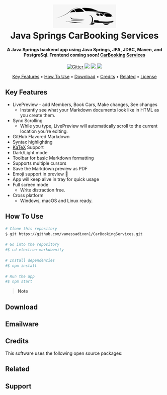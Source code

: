 # 
<h1 align="center">
  <br>
  <img src="src/main/resources/static/cars.png" alt="CarBooking" width="200">
  <br>
  Java Springs CarBooking Services 
  <br>
</h1>

<h4 align="center">A Java Springs backend app using Java Springs, JPA, JDBC, Maven, and PostgreSql. Frontend coming soon! <a href="" target="_blank">CarBooking Services</a></h4>
<p align="center">
  <a href="https://badge.fury.io/js/electron-markdownify">
    <img src="https://badge.fury.io/js/electron-markdownify.svg"
         alt="Gitter">
  </a>
  <a href="https://gitter.im/amitmerchant1990/electron-markdownify"><img src="https://badges.gitter.im/amitmerchant1990/electron-markdownify.svg"></a>
  <a href="https://saythanks.io/to/bullredeyes@gmail.com">
      <img src="https://img.shields.io/badge/SayThanks.io-%E2%98%BC-1EAEDB.svg">
  </a>
  <a href="https://www.paypal.me/AmitMerchant">
    <img src="https://img.shields.io/badge/$-donate-ff69b4.svg?maxAge=2592000&amp;style=flat">
  </a>
</p> 

<p align="center">
  <a href="#key-features">Key Features</a> •
  <a href="#how-to-use">How To Use</a> •
  <a href="#download">Download</a> •
  <a href="#credits">Credits</a> •
  <a href="#related">Related</a> •
  <a href="#license">License</a>
</p>

[//]: # (![screenshot]&#40;https://raw.githubusercontent.com/vanessadixon1/CarBookingServices/main/src/main/resources/static/R.gif&#41;)

## Key Features

* LivePreview - add Members, Book Cars, Make changes, See changes
    - Instantly see what your Markdown documents look like in HTML as you create them.
* Sync Scrolling
    - While you type, LivePreview will automatically scroll to the current location you're editing.
* GitHub Flavored Markdown
* Syntax highlighting
* [KaTeX](https://khan.github.io/KaTeX/) Support
* Dark/Light mode
* Toolbar for basic Markdown formatting
* Supports multiple cursors
* Save the Markdown preview as PDF
* Emoji support in preview :tada:
* App will keep alive in tray for quick usage
* Full screen mode
    - Write distraction free.
* Cross platform
    - Windows, macOS and Linux ready.

## How To Use

[//]: # (To clone and run this application, you'll need [Git]&#40;https://git-scm.com&#41; and [Node.js]&#40;https://nodejs.org/en/download/&#41; &#40;which comes with [npm]&#40;http://npmjs.com&#41;&#41; installed on your computer. From your command line:)

```bash
# Clone this repository
$ git https://github.com/vanessadixon1/CarBookingServices.git

# Go into the repository
#$ cd electron-markdownify

# Install dependencies
#$ npm install

# Run the app
#$ npm start
```

> **Note**

[//]: # (> If you're using Linux Bash for Windows, [see this guide]&#40;https://www.howtogeek.com/261575/how-to-run-graphical-linux-desktop-applications-from-windows-10s-bash-shell/&#41; or use `node` from the command prompt.)


## Download

[//]: # (You can [download]&#40;https://github.com/amitmerchant1990/electron-markdownify/releases/tag/v1.2.0&#41; the latest installable version of Markdownify for Windows, macOS and Linux.)

## Emailware

[//]: # (Markdownify is an [emailware]&#40;https://en.wiktionary.org/wiki/emailware&#41;. Meaning, if you liked using this app or it has helped you in any way, I'd like you send me an email at <bullredeyes@gmail.com> about anything you'd want to say about this software. I'd really appreciate it!)

## Credits

This software uses the following open source packages:


[//]: # (- [Electron]&#40;http://electron.atom.io/&#41;)

[//]: # ()
[//]: # (- [Node.js]&#40;https://nodejs.org/&#41;)

[//]: # ()
[//]: # (- [Marked - a markdown parser]&#40;https://github.com/chjj/marked&#41;)

[//]: # ()
[//]: # (- [showdown]&#40;http://showdownjs.github.io/showdown/&#41;)

[//]: # ()
[//]: # (- [CodeMirror]&#40;http://codemirror.net/&#41;)

[//]: # ()
[//]: # (- Emojis are taken from [here]&#40;https://github.com/arvida/emoji-cheat-sheet.com&#41;)

[//]: # ()
[//]: # (- [highlight.js]&#40;https://highlightjs.org/&#41;)

## Related

[//]: # ([markdownify-web]&#40;https://github.com/amitmerchant1990/markdownify-web&#41; - Web version of Markdownify)

## Support

[//]: # (<a href="https://www.buymeacoffee.com/5Zn8Xh3l9" target="_blank"><img src="https://www.buymeacoffee.com/assets/img/custom_images/purple_img.png" alt="Buy Me A Coffee" style="height: 41px !important;width: 174px !important;box-shadow: 0px 3px 2px 0px rgba&#40;190, 190, 190, 0.5&#41; !important;-webkit-box-shadow: 0px 3px 2px 0px rgba&#40;190, 190, 190, 0.5&#41; !important;" ></a>)

[//]: # ()
[//]: # (<p>Or</p> )

[//]: # ()
[//]: # (<a href="https://www.patreon.com/amitmerchant">)

[//]: # (	<img src="https://c5.patreon.com/external/logo/become_a_patron_button@2x.png" width="160">)

[//]: # (</a>)

[//]: # ()
[//]: # (## You may also like...)

[//]: # ()
[//]: # (- [Pomolectron]&#40;https://github.com/amitmerchant1990/pomolectron&#41; - A pomodoro app)

[//]: # (- [Correo]&#40;https://github.com/amitmerchant1990/correo&#41; - A menubar/taskbar Gmail App for Windows and macOS)

[//]: # ()
[//]: # (## License)

[//]: # ()
[//]: # (MIT)

[//]: # ()
[//]: # (---)

[//]: # ()
[//]: # (> [amitmerchant.com]&#40;https://www.amitmerchant.com&#41; &nbsp;&middot;&nbsp;)

[//]: # (> GitHub [@amitmerchant1990]&#40;https://github.com/amitmerchant1990&#41; &nbsp;&middot;&nbsp;)

[//]: # (> Twitter [@amit_merchant]&#40;https://twitter.com/amit_merchant&#41;)

